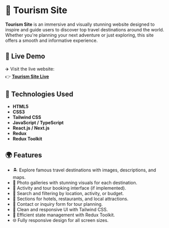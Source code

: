 # 🧭 Tourism Site

**Tourism Site** is an immersive and visually stunning website designed to inspire and guide users to discover top travel destinations around the world. Whether you're planning your next adventure or just exploring, this site offers a smooth and informative experience.

## 🔗 Live Demo

✈️ Visit the live website:  
👉 [**Tourism Site Live**](https://tourism-site-six.vercel.app/)

## 🧰 Technologies Used

- **HTML5**
- **CSS3**
- **Tailwind CSS**
- **JavaScript / TypeScript**
- **React.js / Next.js**
- **Redux**
- **Redux Toolkit**

## 🌍 Features

- 🏝️ Explore famous travel destinations with images, descriptions, and maps.
- 📸 Photo galleries with stunning visuals for each destination.
- 📅 Activity and tour booking interface (if implemented).
- 🔎 Search and filtering by location, activity, or budget.
- 🧳 Sections for hotels, restaurants, and local attractions.
- 💬 Contact or inquiry form for tour planning.
- 🎨 Clean and responsive UI with Tailwind CSS.
- 🔄 Efficient state management with Redux Toolkit.
- 🌐 Fully responsive design for all screen sizes.



